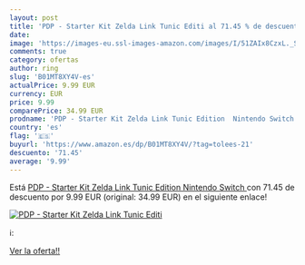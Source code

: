```yaml
---
layout: post
title: 'PDP - Starter Kit Zelda Link Tunic Editi al 71.45 % de descuento'
date: 
image: 'https://images-eu.ssl-images-amazon.com/images/I/51ZAIx8CzxL._SL200_.jpg'
comments: true
category: ofertas
author: ring
slug: 'B01MT8XY4V-es'
actualPrice: 9.99 EUR
currency: EUR
price: 9.99
comparePrice: 34.99 EUR
prodname: 'PDP - Starter Kit Zelda Link Tunic Edition  Nintendo Switch '
country: 'es'
flag: '🇪🇸'
buyurl: 'https://www.amazon.es/dp/B01MT8XY4V/?tag=tolees-21'
descuento: '71.45'
average: '9.99'
---
```


Está [PDP - Starter Kit Zelda Link Tunic Edition  Nintendo Switch ](https://www.amazon.es/dp/B01MT8XY4V/?tag=tolees-21) con 71.45 de descuento por 9.99 EUR (original: 34.99 EUR) en el siguiente enlace!

[![PDP - Starter Kit Zelda Link Tunic Editi](https://images-eu.ssl-images-amazon.com/images/I/51ZAIx8CzxL._SL200_.jpg)](https://www.amazon.es/dp/B01MT8XY4V/?tag=tolees-21)

ℹ️:


[Ver la oferta!!](https://www.amazon.es/dp/B01MT8XY4V/?tag=tolees-21)
